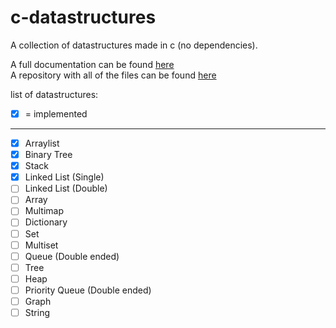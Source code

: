 
# c-datastructures
A collection of datastructures made in c (no dependencies).

A full documentation can be found [here](https://jonay2000.github.io/c-datastructures/)    
A repository with all of the files can be found [here](https://github.com/jonay2000/c-datastructures/)

list of datastructures:
 - [x] = implemented
___
 - [x] Arraylist
 - [x] Binary Tree
 - [x] Stack
 - [x] Linked List (Single)
 - [ ] Linked List (Double)
 - [ ] Array
 - [ ] Multimap
 - [ ] Dictionary
 - [ ] Set
 - [ ] Multiset
 - [ ] Queue (Double ended)
 - [ ] Tree
 - [ ] Heap
 - [ ] Priority Queue (Double ended)
 - [ ] Graph
 - [ ] String